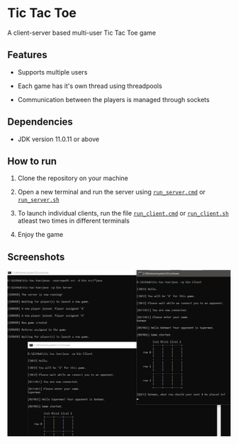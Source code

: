 # Tic Tac Toe

A client-server based multi-user Tic Tac Toe game


## Features

+ Supports multiple users

+ Each game has it's own thread using threadpools

+ Communication between the players is managed through sockets


## Dependencies

+ JDK version 11.0.11 or above


## How to run

1. Clone the repository on your machine

2. Open a new terminal and run the server using [`run_server.cmd`](run_server.cmd) or [`run_server.sh`](run_server.sh)

3. To launch individual clients, run the file [`run_client.cmd`](run_client.cmd) or [`run_client.sh`](run_client.sh) atleast two times in different terminals

4. Enjoy the game


## Screenshots

![Demonstration](screenshots/demo.png)
